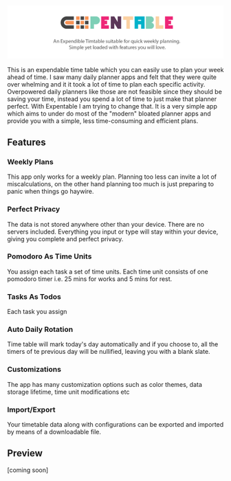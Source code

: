 ![Expentable](/docs/assets/banner.png)

This is an expendable time table which you can easily use to plan your week ahead of time. I saw many daily planner apps and felt that they were quite over whelming and it it took a lot of time to plan each specific activity. Overpowered daily planners like those are not feasible since they should be saving your time, instead you spend a lot of time to just make that planner perfect. With Expentable I am trying to change that. It is a very simple app which aims to under do most of the "modern" bloated planner apps and provide you with a simple, less time-consuming and efficient plans.

## Features

### Weekly Plans

This app only works for a weekly plan. Planning too less can invite a lot of miscalculations, on the other hand planning too much is just preparing to panic when things go haywire.

### Perfect Privacy

The data is not stored anywhere other than your device. There are no servers included. Everything you input or type will stay within your device, giving you complete and perfect privacy.

### Pomodoro As Time Units

You assign each task a set of time units. Each time unit consists of one pomodoro timer i.e. 25 mins for works and 5 mins for rest.

### Tasks As Todos

Each task you assign 

### Auto Daily Rotation

Time table will mark today's day automatically and if you choose to, all the timers of te previous day will be nullified, leaving you with a blank slate.

### Customizations

The app has many customization options such as color themes, data storage lifetime, time unit modifications etc

### Import/Export

Your timetable data along with configurations can be exported and imported by means of a downloadable file.

## Preview

[coming soon]
